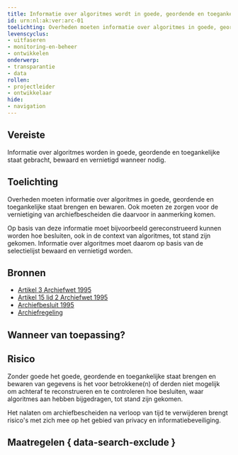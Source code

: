 ```yaml
---
title: Informatie over algoritmes wordt in goede, geordende en toegankelijke staat gebracht, bewaard en vernietigd wanneer nodig.
id: urn:nl:ak:ver:arc-01
toelichting: Overheden moeten informatie over algoritmes in goede, geordende en toegankelijke staat brengen en bewaren. Ook moeten ze zorgen voor de vernietiging van archiefbescheiden die daarvoor in aanmerking komen. 
levenscyclus: 
- uitfaseren
- monitoring-en-beheer
- ontwikkelen
onderwerp:
- transparantie
- data
rollen:
- projectleider
- ontwikkelaar
hide:
- navigation
---
```


<!-- tags -->
## Vereiste

Informatie over algoritmes worden in goede, geordende en toegankelijke staat gebracht, bewaard en vernietigd wanneer nodig. 

## Toelichting 

Overheden moeten informatie over algoritmes in goede, geordende en toegankelijke staat brengen en bewaren. Ook moeten ze zorgen voor de vernietiging van archiefbescheiden die daarvoor in aanmerking komen. 

Op basis van deze informatie moet bijvoorbeeld gereconstrueerd kunnen worden hoe besluiten, ook in de context van algoritmes, tot stand zijn gekomen. Informatie over algoritmes moet daarom op basis van de selectielijst bewaard en vernietigd worden.

## Bronnen 

- [Artikel 3 Archiefwet 1995](https://wetten.overheid.nl/jci1.3:c:BWBR0007376&hoofdstuk=II&artikel=3&z=2022-05-01&g=2022-05-01) 
- [Artikel 15 lid 2 Archiefwet 1995](https://wetten.overheid.nl/jci1.3:c:BWBR0007376&hoofdstuk=II&artikel=15&z=2022-05-01&g=2022-05-01) 
- [Archiefbesluit 1995](https://wetten.overheid.nl/jci1.3:c:BWBR0007748&z=2020-01-01&g=2020-01-01)
- [Archiefregeling](https://wetten.overheid.nl/jci1.3:c:BWBR0027041&z=2014-01-01&g=2014-01-01)

## Wanneer van toepassing? 
<!-- tags-ai-act --> 

## Risico 

Zonder goede het goede, geordende en toegankelijke staat brengen en bewaren van gegevens is het voor betrokkene(n) of derden niet mogelijk om achteraf te reconstrueren en te controleren hoe besluiten, waar algoritmes aan hebben bijgedragen, tot stand zijn gekomen.

Het nalaten om archiefbescheiden na verloop van tijd te verwijderen brengt risico's met zich mee op het gebied van privacy en informatiebeveiliging.

## Maatregelen { data-search-exclude } 

<!-- list_maatregelen vereiste/arc-01-archiefwet no-search no-onderwerp no-rol no-levenscyclus -->
